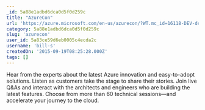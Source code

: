 ```yaml
---
_id: 5a88e1adbd6dca0d5f0d259c
title: "AzureCon"
url: 'https://azure.microsoft.com/en-us/azurecon/?WT.mc_id=16118-DEV-dev-ec_azurecon1_dmc-posts&MC=MSAzure&MC=Windows&MC=WinPhone&MC=IE'
category: 5a88e1adbd6dca0d5f0d259c
slug: 'azurecon'
user_id: 5a83ce59d6eb0005c4ecda2c
username: 'bill-s'
createdOn: '2015-09-19T08:25:28.000Z'
tags: []
---
```


Hear from the experts about the latest Azure innovation and easy-to-adopt solutions. Listen as customers take the stage to share their stories. Join live Q&amp;As and interact with the architects and engineers who are building the latest features. Choose from more than 60 technical sessions—and accelerate your journey to the cloud.
